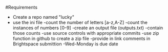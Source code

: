 #Requirements 

- Create a repo named "lucky"
- use the ini file
    -count the number of letters [a-z,A-Z]
    -count the instances of numbers [0-9]
-create an output file (outputs.txt)
    -contain those counts 
-use source controls with appropriate commits
-use zip function in github to create a zip file
-provide in link comments in Brightspace submittion
-Wed-Monday is due date